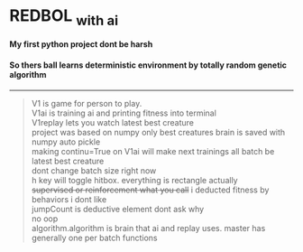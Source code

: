# **REDBOL** <sub>with ai
#### **My first python project dont be harsh**
#### So thers ball learns deterministic environment by totally random genetic algorithm
---
>V1 is game for person to play.<br>
>V1ai is training ai and printing fitness into terminal<br>
>V1replay lets you watch latest best creature<br>
>project was based on numpy only best creatures brain is saved with numpy auto pickle<br>
>making continu=True on V1ai will make next trainings all batch be latest best creature<br>
>dont change batch size right now<br>
>h key will toggle hitbox. everything is rectangle actually<br>
> ~~supervised or reinforcement what you call~~ i deducted fitness by behaviors i dont like<br>
>jumpCount is deductive element dont ask why<br>
>no oop<br>
>algorithm.algorithm is brain that ai and replay uses. master has generally one per batch functions<br>
